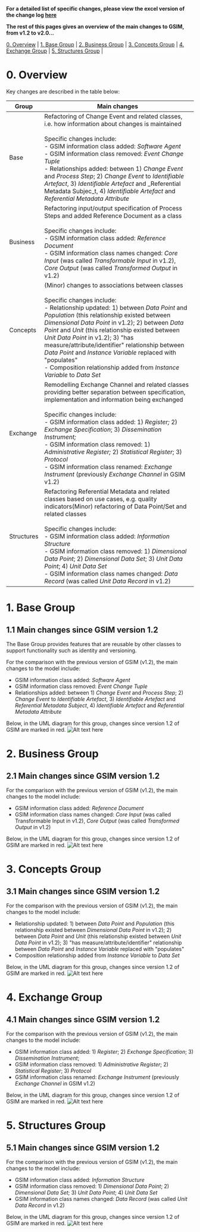 **For a detailed list of specific changes, please view the excel version of the change log [here](https://github.com/UNECE/GSIM-2.0/raw/main/Changes%20since%20GSIM%20v1.2/GSIM%20change%20log%202023%20for%20v2_0%20(updated%202023-12-22).xlsx)**

**The rest of this pages gives an overview of the main changes to GSIM, from v1.2 to v2.0...**

[0. Overview](#0-Overview) |
[1. Base Group](#1-Base-Group) |
[2. Business Group](#2-Business-Group) |
[3. Concepts Group](#3-Concepts-Group) |
[4. Exchange Group](#4-Exchange-Group) |
[5. Structures Group](#5-structures-group) |

# 0. Overview
Key changes are described in the table below:

| **Group** | **Main changes** |
| --- | --- |
| Base | Refactoring of Change Event and related classes, i.e. how information about changes is maintained<br/> <br/>Specific changes include:<br/>- GSIM information class added: _Software Agent_<br/>- GSIM information class removed: _Event Change Tuple_<br/>- Relationships added: between 1) _Change Event_ and _Process Step_; 2) _Change Event_ to _Identifiable Artefact_, 3) _Identifiable Artefact_ and _Referential Metadata Subjec_t, 4) _Identifiable Artefact_ and _Referential Metadata Attribute_ |
| Business | Refactoring input/output specification of Process Steps and added Reference Document as a class<br/> <br/>Specific changes include:<br/>- GSIM information class added: _Reference Document_<br/>- GSIM information class names changed: _Core Input_ (was called _Transformable Input_ in v1.2), _Core Output_ (was called _Transformed Output_ in v1.2) |
| Concepts | (Minor) changes to associations between classes<br/> <br/>Specific changes include:<br/>- Relationship updated: 1) between _Data Point_ and _Population_ (this relationship existed between _Dimensional Data Point_ in v1.2); 2) between _Data Point_ and _Unit_ (this relationship existed between _Unit Data Point_ in v1.2); 3) "has measure/attribute/identifier" relationship between _Data Point_ and _Instance Variable_ replaced with "populates"<br/>- Composition relationship added from _Instance Variable_ to _Data Set_ |
| Exchange | Remodelling Exchange Channel and related classes providing better separation between specification, implementation and information being exchanged<br/> <br/>Specific changes include:<br/>- GSIM information class added: 1) _Register;_ 2) _Exchange Specification_; 3) _Dissemination Instrument;_<br/>- GSIM information class removed: 1) _Administrative Register;_ 2) _Statistical Register_; 3) _Protocol_<br/>- GSIM information class renamed: _Exchange Instrument_ (previously _Exchange Channel_ in GSIM v1.2) |
| Structures | Refactoring Referential Metadata and related classes based on use cases, e.g. quality indicators(Minor) refactoring of Data Point/Set and related classes<br/> <br/>Specific changes include:<br/>- GSIM information class added: _Information Structure_<br/>- GSIM information class removed: 1) _Dimensional Data Point_; 2) _Dimensional Data Set_; 3) _Unit Data Point_; 4) _Unit Data Set_<br/>- GSIM information class names changed: _Data Record_ (was called _Unit Data Record_ in v1.2) |

# 1. Base Group
## 1.1 Main changes since GSIM version 1.2
The Base Group provides features that are reusable by other classes to support functionality such as identity and versioning. 

For the comparison with the previous version of GSIM (v1.2), the main changes to the model include: 
* GSIM information class added: _Software Agent_
* GSIM information class removed: _Event Change Tuple_
* Relationships added: between 1) _Change Event_ and _Process Step_; 2) _Change Event_ to _Identifiable Artefact_, 3) _Identifiable Artefact_ and _Referential Metadata Subject_, 4) _Identifiable Artefact_ and _Referential Metadata Attribute_

Below, in the UML diagram for this group, changes since version 1.2 of GSIM are marked in red.
![Alt text here](UML%20Diagrams%20with%20changes/GSIM%20Base%20change%20v2.drawio.png) 

# 2. Business Group
## 2.1 Main changes since GSIM version 1.2
For the comparison with the previous version of GSIM (v1.2), the main changes to the model include: 
* GSIM information class added: _Reference Document_
* GSIM information class names changed: _Core Input_ (was called Transformable Input in v1.2), _Core Output_ (was called _Transformed Output_ in v1.2)

Below, in the UML diagram for this group, changes since version 1.2 of GSIM are marked in red.
![Alt text here](UML%20Diagrams%20with%20changes/GSIM%20Business%20changes%20v2.drawio.png) 

# 3. Concepts Group
## 3.1 Main changes since GSIM version 1.2
For the comparison with the previous version of GSIM (v1.2), the main changes to the model include: 
* Relationship updated: 1) between _Data Point_ and _Population_ (this relationship existed between _Dimensional Data Point_ in v1.2); 2) between _Data Point_ and _Unit_ (this relationship existed between _Unit Data Point_ in v1.2); 3) "has measure/attribute/identifier" relationship between _Data Point_ and _Instance Variable_ replaced with "populates"
* Composition relationship added from _Instance Variable_ to _Data Set_

Below, in the UML diagram for this group, changes since version 1.2 of GSIM are marked in red.
![Alt text here](UML%20Diagrams%20with%20changes/GSIM%20Concepts%20changes%20v2.drawio.png) 

# 4. Exchange Group
## 4.1 Main changes since GSIM version 1.2
For the comparison with the previous version of GSIM (v1.2), the main changes to the model include: 
* GSIM information class added: 1) _Register_; 2) _Exchange Specification_; 3) _Dissemination Instrument_; 
* GSIM information class removed: 1) _Administrative Register_; 2) _Statistical Register_; 3) _Protocol_ 
* GSIM information class renamed: _Exchange Instrument_ (previously _Exchange Channel_ in GSIM v1.2) 

Below, in the UML diagram for this group, changes since version 1.2 of GSIM are marked in red.
![Alt text here](UML%20Diagrams%20with%20changes/GSIM%20Exchange%20changes%20v2.drawio.png) 

# 5. Structures Group
## 5.1 Main changes since GSIM version 1.2
For the comparison with the previous version of GSIM (v1.2), the main changes to the model include: 
* GSIM information class added: _Information Structure_
* GSIM information class removed: 1) _Dimensional Data Point_; 2) _Dimensional Data Set_; 3) _Unit Data Point_; 4) _Unit Data Set_ 
* GSIM information class names changed: _Data Record_ (was called _Unit Data Record_ in v1.2)

Below, in the UML diagram for this group, changes since version 1.2 of GSIM are marked in red.
![Alt text here](UML%20Diagrams%20with%20changes/GSIM%20Structures%20changes%20v2.drawio.png) 



